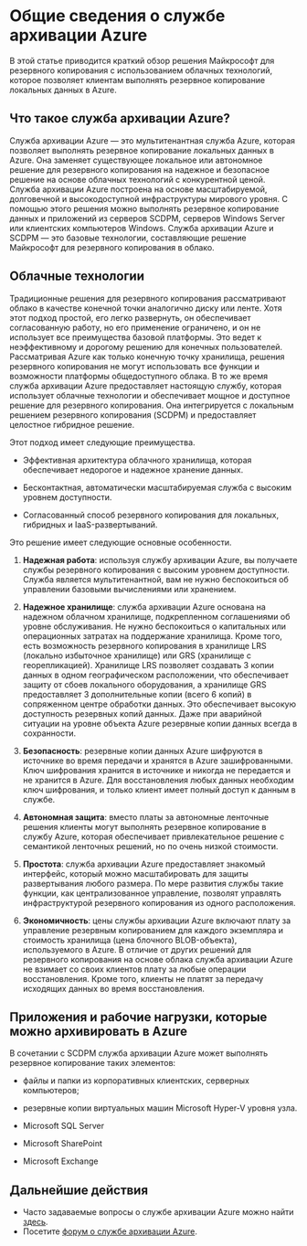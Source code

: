 <properties
	pageTitle="Общие сведения о службе архивации Azure"
	description="В этой статье приведен обзор службы архивации Azure, которая предоставляет пользователям возможность резервного копирования данных в Azure"
	services="backup"
	documentationCenter=""
	authors="prvijay"
	manager="shreeshd"
	editor="tysonn"/>

<tags
	ms.service="backup"
	ms.workload="storage-backup-recovery"
	ms.tgt_pltfrm="na"
	ms.devlang="na"
	ms.topic="article"
	ms.date="04/08/2015"
	ms.author="prvijay"/>

# Общие сведения о службе архивации Azure
В этой статье приводится краткий обзор решения Майкрософт для резервного копирования с использованием облачных технологий, которое позволяет клиентам выполнять резервное копирование локальных данных в Azure.

## Что такое служба архивации Azure?
Служба архивации Azure — это мультитенантная служба Azure, которая позволяет выполнять резервное копирование локальных данных в Azure. Она заменяет существующее локальное или автономное решение для резервного копирования на надежное и безопасное решение на основе облачных технологий с конкурентной ценой. Служба архивации Azure построена на основе масштабируемой, долговечной и высокодоступной инфраструктуры мирового уровня. С помощью этого решения можно выполнять резервное копирование данных и приложений из серверов SCDPM, серверов Windows Server или клиентских компьютеров Windows. Служба архивации Azure и SCDPM — это базовые технологии, составляющие решение Майкрософт для резервного копирования в облако.

## Облачные технологии
Традиционные решения для резервного копирования рассматривают облако в качестве конечной точки аналогично диску или ленте. Хотя этот подход простой, его легко развернуть, он обеспечивает согласованную работу, но его применение ограничено, и он не использует все преимущества базовой платформы. Это ведет к неэффективному и дорогому решению для конечных пользователей. Рассматривая Azure как только конечную точку хранилища, решения резервного копирования не могут использовать все функции и возможности платформы общедоступного облака. В то же время служба архивации Azure предоставляет настоящую службу, которая использует облачные технологии и обеспечивает мощное и доступное решение для резервного копирования. Она интегрируется с локальным решением резервного копирования (SCDPM) и предоставляет целостное гибридное решение.

Этот подход имеет следующие преимущества.

+ Эффективная архитектура облачного хранилища, которая обеспечивает недорогое и надежное хранение данных.

+ Бесконтактная, автоматически масштабируемая служба с высоким уровнем доступности.

+ Согласованный способ резервного копирования для локальных, гибридных и IaaS-развертываний.

Это решение имеет следующие основные особенности.

1. **Надежная работа**: используя службу архивации Azure, вы получаете службы резервного копирования с высоким уровнем доступности. Служба является мультитенантной, вам не нужно беспокоиться об управлении базовыми вычислениями или хранением.

2. **Надежное хранилище**: служба архивации Azure основана на надежном облачном хранилище, подкрепленном соглашениями об уровне обслуживания. Не нужно беспокоиться о капитальных или операционных затратах на поддержание хранилища. Кроме того, есть возможность резервного копирования в хранилище LRS (локально избыточное хранилище) или GRS (хранилище с георепликацией). Хранилище LRS позволяет создавать 3 копии данных в одном географическом расположении, что обеспечивает защиту от сбоев локального оборудования, а хранилище GRS предоставляет 3 дополнительные копии (всего 6 копий) в сопряженном центре обработки данных. Это обеспечивает высокую доступность резервных копий данных. Даже при аварийной ситуации на уровне объекта Azure резервные копии данных всегда в сохранности.

3. **Безопасность**: резервные копии данных Azure шифруются в источнике во время передачи и хранятся в Azure зашифрованными. Ключ шифрования хранится в источнике и никогда не передается и не хранится в Azure. Для восстановления любых данных необходим ключ шифрования, и только клиент имеет полный доступ к данным в службе.

4. **Автономная защита**: вместо платы за автономные ленточные решения клиенты могут выполнять резервное копирование в службу Azure, которая обеспечивает привлекательное решение с семантикой ленточных решений, но по очень низкой стоимости.

5. **Простота**: служба архивации Azure предоставляет знакомый интерфейс, который можно масштабировать для защиты развертывания любого размера. По мере развития службы такие функции, как централизованное управление, позволят управлять инфраструктурой резервного копирования из одного расположения.

6. **Экономичность**: цены службы архивации Azure включают плату за управление резервным копированием для каждого экземпляра и стоимость хранилища (цена блочного BLOB-объекта), используемого в Azure. В отличие от других решений для резервного копирования на основе облака служба архивации Azure не взимает со своих клиентов плату за любые операции восстановления. Кроме того, клиенты не платят за передачу исходящих данных во время восстановления.


## Приложения и рабочие нагрузки, которые можно архивировать в Azure
В сочетании с SCDPM служба архивации Azure может выполнять резервное копирование таких элементов:

+ файлы и папки из корпоративных клиентских, серверных компьютеров;

+ резервные копии виртуальных машин Microsoft Hyper-V уровня узла.

+ Microsoft SQL Server

+ Microsoft SharePoint

+ Microsoft Exchange

## Дальнейшие действия
+ Часто задаваемые вопросы о службе архивации Azure можно найти [здесь](backup-azure-backup-faq.md).
+ Посетите [форум о службе архивации Azure](http://go.microsoft.com/fwlink/p/?LinkId=290933).
 

<!---HONumber=62-->